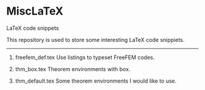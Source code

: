 # MiscLaTeX
 LaTeX code snippets

 This repository is used to store some interesting LaTeX code snippiets.

 ------------------------------------------------------------------------------
 1. freefem_def.tex
 Use listings to typeset FreeFEM codes.

 2. thm_box.tex
 Theorem environments with box.

 3. thm_default.tex
 Some theorem environments I would like to use.
